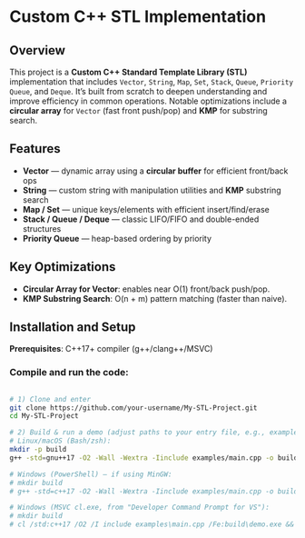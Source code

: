 # **Custom C++ STL Implementation**

## **Overview**
This project is a **Custom C++ Standard Template Library (STL)** implementation that includes `Vector`, `String`, `Map`, `Set`, `Stack`, `Queue`, `Priority Queue`, and `Deque`. It’s built from scratch to deepen understanding and improve efficiency in common operations. Notable optimizations include a **circular array** for `Vector` (fast front push/pop) and **KMP** for substring search.

## **Features**
- **Vector** — dynamic array using a **circular buffer** for efficient front/back ops
- **String** — custom string with manipulation utilities and **KMP** substring search
- **Map / Set** — unique keys/elements with efficient insert/find/erase
- **Stack / Queue / Deque** — classic LIFO/FIFO and double-ended structures
- **Priority Queue** — heap-based ordering by priority

## **Key Optimizations**
- **Circular Array for Vector**: enables near O(1) front/back push/pop.
- **KMP Substring Search**: O(n + m) pattern matching (faster than naive).

## **Installation and Setup**
**Prerequisites**: C++17+ compiler (g++/clang++/MSVC)

### Compile and run the code:
```bash

# 1) Clone and enter
git clone https://github.com/your-username/My-STL-Project.git
cd My-STL-Project

# 2) Build & run a demo (adjust paths to your entry file, e.g., examples/main.cpp)
# Linux/macOS (Bash/zsh):
mkdir -p build
g++ -std=gnu++17 -O2 -Wall -Wextra -Iinclude examples/main.cpp -o build/demo && ./build/demo

# Windows (PowerShell) — if using MinGW:
# mkdir build
# g++ -std=c++17 -O2 -Wall -Wextra -Iinclude examples/main.cpp -o build/demo.exe ; ./build/demo.exe

# Windows (MSVC cl.exe, from "Developer Command Prompt for VS"):
# mkdir build
# cl /std:c++17 /O2 /I include examples\main.cpp /Fe:build\demo.exe && build\demo.exe
